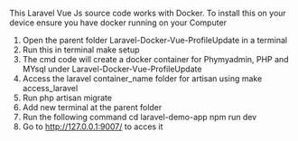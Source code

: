 This Laravel Vue Js source code works with Docker.
To install this on your device ensure you have docker running on your Computer
1. Open the parent folder Laravel-Docker-Vue-ProfileUpdate in a terminal
2. Run this in terminal
   make setup
3. The cmd code will create a docker container for Phymyadmin, PHP and MYsql under Laravel-Docker-Vue-ProfileUpdate
4. Access the laravel container_name folder for artisan using
   make access_laravel
6. Run
   php artisan migrate
8. Add new terminal at the parent folder
9. Run the following command
    cd laravel-demo-app
    npm run dev
11. Go to http://127.0.0.1:9007/ to acces it

